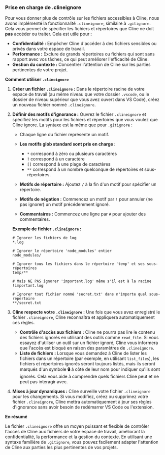 ### Prise en charge de .clineignore

Pour vous donner plus de contrôle sur les fichiers accessibles à Cline, nous avons implémenté la fonctionnalité `.clineignore`, similaire à `.gitignore`. Cela vous permet de spécifier les fichiers et répertoires que Cline ne doit **pas** accéder ou traiter. Cela est utile pour :

*   **Confidentialité :** Empêcher Cline d'accéder à des fichiers sensibles ou privés dans votre espace de travail.
*   **Performance :** Exclure de grands répertoires ou fichiers qui sont sans rapport avec vos tâches, ce qui peut améliorer l'efficacité de Cline.
*   **Gestion du contexte :** Concentrer l'attention de Cline sur les parties pertinentes de votre projet.

**Comment utiliser `.clineignore`**

1.  **Créer un fichier `.clineignore` :** Dans le répertoire racine de votre espace de travail (au même niveau que votre dossier `.vscode`, ou le dossier de niveau supérieur que vous avez ouvert dans VS Code), créez un nouveau fichier nommé `.clineignore`.

2.  **Définir des motifs d'ignorance :** Ouvrez le fichier `.clineignore` et spécifiez les motifs pour les fichiers et répertoires que vous voulez que Cline ignore. La syntaxe est la même que pour `.gitignore` :

    *   Chaque ligne du fichier représente un motif.
    *   **Les motifs glob standard sont pris en charge :**
        *   `*` correspond à zéro ou plusieurs caractères
        *   `?` correspond à un caractère
        *   `[]` correspond à une plage de caractères
        *   `**` correspond à un nombre quelconque de répertoires et sous-répertoires.

    *   **Motifs de répertoire :** Ajoutez `/` à la fin d'un motif pour spécifier un répertoire.
    *   **Motifs de négation :** Commencez un motif par `!` pour annuler (ne pas ignorer) un motif précédemment ignoré.
    *   **Commentaires :** Commencez une ligne par `#` pour ajouter des commentaires.

    **Exemple de fichier `.clineignore` :**

    ```
    # Ignorer les fichiers de log
    *.log

    # Ignorer le répertoire 'node_modules' entier
    node_modules/

    # Ignorer tous les fichiers dans le répertoire 'temp' et ses sous-répertoires
    temp/**

    # Mais NE PAS ignorer 'important.log' même s'il est à la racine
    !important.log

    # Ignorer tout fichier nommé 'secret.txt' dans n'importe quel sous-répertoire
    **/secret.txt
    ```

3.  **Cline respecte votre `.clineignore` :** Une fois que vous avez enregistré le fichier `.clineignore`, Cline reconnaîtra et appliquera automatiquement ces règles.

    *   **Contrôle d'accès aux fichiers :** Cline ne pourra pas lire le contenu des fichiers ignorés en utilisant des outils comme `read_file`. Si vous essayez d'utiliser un outil sur un fichier ignoré, Cline vous informera que l'accès est bloqué en raison des paramètres de `.clineignore`.
    *   **Liste de fichiers :** Lorsque vous demandez à Cline de lister les fichiers dans un répertoire (par exemple, en utilisant `list_files`), les fichiers et répertoires ignorés seront toujours listés, mais ils seront marqués d'un symbole **🔒** à côté de leur nom pour indiquer qu'ils sont ignorés. Cela vous aide à comprendre quels fichiers Cline peut et ne peut pas interagir avec.

4.  **Mises à jour dynamiques :** Cline surveille votre fichier `.clineignore` pour les changements. Si vous modifiez, créez ou supprimez votre fichier `.clineignore`, Cline mettra automatiquement à jour ses règles d'ignorance sans avoir besoin de redémarrer VS Code ou l'extension.

**En résumé**

Le fichier `.clineignore` offre un moyen puissant et flexible de contrôler l'accès de Cline aux fichiers de votre espace de travail, améliorant la confidentialité, la performance et la gestion du contexte. En utilisant une syntaxe familière de `.gitignore`, vous pouvez facilement adapter l'attention de Cline aux parties les plus pertinentes de vos projets.